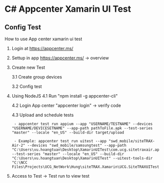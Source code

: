 # C# Appcenter Xamarin UI Test

## Config Test

How to use App center xamarin ui test

1. Login at https://appcenter.ms/
2. Settup in app https://appcenter.ms/ -> overview
3. Create new Test     

    3.1 Create group devices

    3.2 Config test
4. Using NodeJS
    4.1 Run "npm install -g appcenter-cli"
    
    4.2 Login App center "appcenter login" -> verify code

    4.3 Upload and schedule tests

        - appcenter test run appium --app "USERNAME/TESTNAME" --devices "USERNAME/DEVICESETNAME" --app-path pathToFile.apk --test-series "master" --locale "en_US" --build-dir target/upload
        
        - Example: appcenter test run uitest --app "swd_mobile/siteTRAX-Air-2" --devices "swd_mobile/samsungtest" --app-path "C:\Users\vu.hoangtuan\Desktop\XamarinUITest\com.ucg.sitetraxair.apk"  --test-series "master" --locale "en_US" --build-dir "C:\Users\vu.hoangtuan\Desktop\XamarinUITest" --uitest-tools-dir "C:\NCC Files\Projects\UCG_NetWork\Hung\siteTRAX.Xamarin\UCG.SiteTRAXUITest\bin\Debug"
        
5. Access to Test -> Test run to view test
